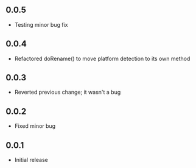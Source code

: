 ## 0.0.5

- Testing minor bug fix

## 0.0.4

- Refactored doRename() to move platform detection to its own method

## 0.0.3

- Reverted previous change; it wasn't a bug

## 0.0.2

- Fixed minor bug

## 0.0.1

- Initial release
